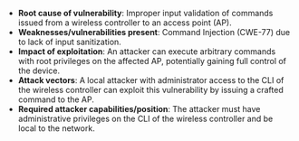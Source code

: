 - **Root cause of vulnerability**: Improper input validation of commands issued from a wireless controller to an access point (AP).
- **Weaknesses/vulnerabilities present**: Command Injection (CWE-77) due to lack of input sanitization.
- **Impact of exploitation**: An attacker can execute arbitrary commands with root privileges on the affected AP, potentially gaining full control of the device.
- **Attack vectors**: A local attacker with administrator access to the CLI of the wireless controller can exploit this vulnerability by issuing a crafted command to the AP.
- **Required attacker capabilities/position**: The attacker must have administrative privileges on the CLI of the wireless controller and be local to the network.